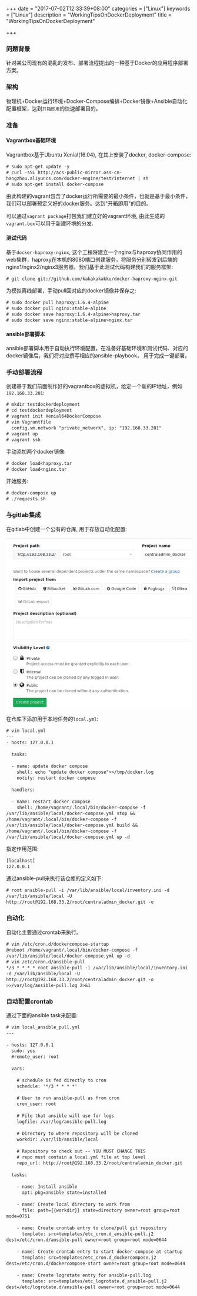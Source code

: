 +++
date = "2017-07-02T12:33:39+08:00"
categories = ["Linux"]
keywords = ["Linux"]
description = "WorkingTipsOnDockerDeployment"
title = "WorkingTipsOnDockerDeployment"

+++
### 问题背景
针对某公司现有的混乱的发布、部署流程提出的一种基于Docker的应用程序部署方案。

### 架构
物理机+Docker运行环境+Docker-Compose编排+Docker镜像+Ansible自动化配置框架，达到`开箱即用`的快速部署目的。    

### 准备
#### Vagrantbox基础环境
Vagrantbox基于Ubuntu Xenial(16.04), 在其上安装了docker, docker-compose:    

```
# sudo apt-get update -y
# curl -sSL http://acs-public-mirror.oss-cn-hangzhou.aliyuncs.com/docker-engine/test/internet | sh
# sudo apt-get install docker-compose
```
由此构建的vagrant包含了docker运行所需要的最小条件，也就是基于最小条件，我们可以部署预定义好的docker服务。达到"开箱即用"的目的。    

可以通过`vagrant package`打包我们建立好的vagrant环境,
由此生成的`vagrant.box`可以用于新建环境的分发. 
#### 测试代码
基于`docker-haproxy-nginx`,
这个工程将建立一个nginx与haproxy协同作用的web集群，haproxy在本机的8080端口创建服务，将服务分别转发到后端的nginx1/nginx2/nginx3服务器，我们基于此测试代码构建我们的服务框架:    

```
# git clone git://github.com/kakakakakku/docker-haproxy-nginx.git
```
为模拟离线部署，手动pull回对应的docker镜像并保存之:    

```
# sudo docker pull haproxy:1.6.4-alpine
# sudo docker pull nginx:stable-alpine
# sudo docker save haproxy:1.6.4-alpine>haproxy.tar
# sudo docker save nginx:stable-alpine>nginx.tar
```
#### ansible部署脚本
ansible部署脚本用于自动执行环境配置，在准备好基础环境和测试代码、对应的docker镜像后，我们将对应撰写相应的ansible-playbook，
用于完成一键部署。    

### 手动部署流程
创建基于我们前面制作好的vagrantbox的虚拟机，给定一个新的IP地址，例如`192.168.33.201`:    

```
# mkdir testdockerdeployment
# cd testdockerdeployment
# vagrant init Xenial64DockerCompose
# vim Vagrantfile
  config.vm.network "private_network", ip: "192.168.33.201"
# vagrant up
# vagrant ssh
```
手动添加两个docker镜像:    

```
# docker load<haproxy.tar
# docker load<nginx.tar
```
开始服务:    

```
# docker-compose up
# ./requests.sh
```
### 与gitlab集成
在gitlab中创建一个公有的仓库, 用于存放自动化配置:    

![/images/2017_07_02_14_54_11_689x634.jpg](/images/2017_07_02_14_54_11_689x634.jpg)

在仓库下添加用于本地任务的`local.yml`:    

```
# vim local.yml
---
- hosts: 127.0.0.1

  tasks:

  - name: update docker compose
    shell: echo "update docker compose">>/tmp/docker.log
    notify: restart docker compose

  handlers:

  - name: restart docker compose
    shell: /home/vagrant/.local/bin/docker-compose -f /var/lib/ansible/local/docker-compose.yml stop && /home/vagrant/.local/bin/docker-compose -f /var/lib/ansible/local/docker-compose.yml build && /home/vagrant/.local/bin/docker-compose -f /var/lib/ansible/local/docker-compose.yml up -d
```
指定作用范围:    

```
[localhost]
127.0.0.1
```
通过ansible-pull来执行该仓库的定义如下:    

```
# root ansible-pull -i /var/lib/ansible/local/inventory.ini -d /var/lib/ansible/local -U http://root@192.168.33.2/root/centraladmin_docker.git -o
```
### 自动化
自动化主要通过crontab来执行。     

```
# vim /etc/cron.d/dockercompose-startup
@reboot /home/vagrant/.local/bin/docker-compose -f /var/lib/ansible/local/docker-compose.yml up -d
# vim /etc/cron.d/ansible-pull
*/3 * * * * root ansible-pull -i /var/lib/ansible/local/inventory.ini -d /var/lib/ansible/local -U http://root@192.168.33.2/root/centraladmin_docker.git -o >>/var/log/ansible-pull.log 2>&1

```

### 自动配置crontab
通过下面的ansible task来配置:    

```
# vim local_ansible_pull.yml
---

- hosts: 127.0.0.1
  sudo: yes
  #remote_user: root

  vars:

    # schedule is fed directly to cron
    schedule: '*/3 * * * *'

    # User to run ansible-pull as from cron
    cron_user: root

    # File that ansible will use for logs
    logfile: /var/log/ansible-pull.log

    # Directory to where repository will be cloned
    workdir: /var/lib/ansible/local

    # Repository to check out -- YOU MUST CHANGE THIS
    # repo must contain a local.yml file at top level
    repo_url: http://root@192.168.33.2/root/centraladmin_docker.git

  tasks:

    - name: Install ansible
      apt: pkg=ansible state=installed

    - name: Create local directory to work from
      file: path={{workdir}} state=directory owner=root group=root mode=0751

    - name: Create crontab entry to clone/pull git repository
      template: src=templates/etc_cron.d_ansible-pull.j2 dest=/etc/cron.d/ansible-pull owner=root group=root mode=0644

    - name: Create crontab entry to start docker-compose at startup
      template: src=templates/etc_cron.d_dockercompose.j2 dest=/etc/cron.d/dockercompose-start owner=root group=root mode=0644

    - name: Create logrotate entry for ansible-pull.log
      template: src=templates/etc_logrotate.d_ansible-pull.j2 dest=/etc/logrotate.d/ansible-pull owner=root group=root mode=0644
```


